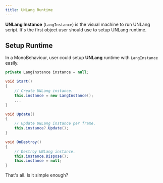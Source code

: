 ```yaml
---
title: UNLang Runtime
---
```


**UNLang Instance** (`LangInstance`) is the visual machine to run UNLang script. It's the first object user should use to setup UNLang runtime.

## Setup Runtime

In a MonoBehaviour, user could setup **UNLang** runtime with `LangInstance` easily.

```csharp
private LangInstance instance = null;

void Start()
{
    // Create UNLang instance.
    this.instance = new LangInstance();
    ...
}

void Update()
{
    // Update UNLang instance per frame.
    this.instance?.Update();
}

void OnDestroy()
{
    // Destroy UNLang instance.
    this.instance.Dispose();
    this.instance = null;
}
```

That's all. Is it simple enough?

